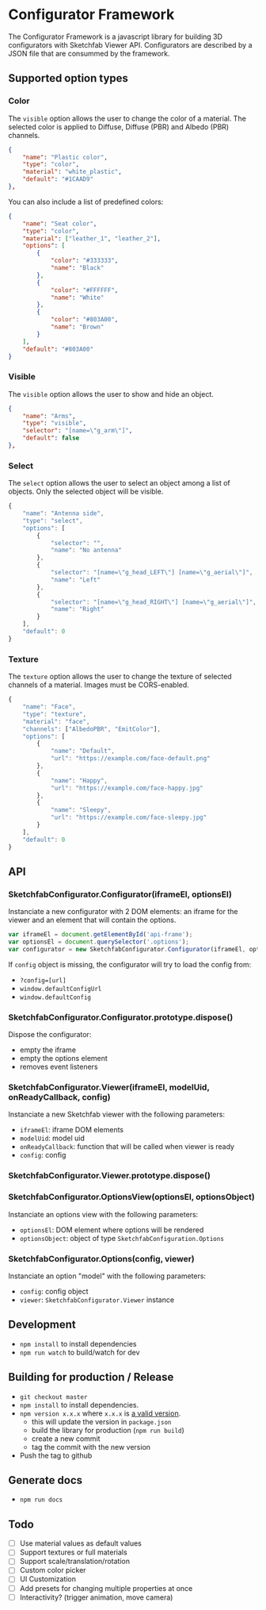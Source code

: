 # Configurator Framework

The Configurator Framework is a javascript library for building 3D configurators with Sketchfab Viewer API.
Configurators are described by a JSON file that are consummed by the framework.

## Supported option types

### Color

The `visible` option allows the user to change the color of a material.
The selected color is applied to Diffuse, Diffuse (PBR) and Albedo (PBR) channels.

```json
{
    "name": "Plastic color",
    "type": "color",
    "material": "white_plastic",
    "default": "#1CAAD9"
},
```

You can also include a list of predefined colors:

```json
{
    "name": "Seat color",
    "type": "color",
    "material": ["leather_1", "leather_2"],
    "options": [
        {
            "color": "#333333",
            "name": "Black"
        },
        {
            "color": "#FFFFFF",
            "name": "White"
        },
        {
            "color": "#803A00",
            "name": "Brown"
        }
    ],
    "default": "#803A00"
}
```

### Visible

The `visible` option allows the user to show and hide an object.

```json
{
    "name": "Arms",
    "type": "visible",
    "selector": "[name=\"g_arm\"]",
    "default": false
},
```

### Select

The `select` option allows the user to select an object among a list of objects.
Only the selected object will be visible.

```javascript
{
    "name": "Antenna side",
    "type": "select",
    "options": [
        {
            "selector": "",
            "name": "No antenna"
        },
        {
            "selector": "[name=\"g_head_LEFT\"] [name=\"g_aerial\"]",
            "name": "Left"
        },
        {
            "selector": "[name=\"g_head_RIGHT\"] [name=\"g_aerial\"]",
            "name": "Right"
        }
    ],
    "default": 0
}
```

### Texture

The `texture` option allows the user to change the texture of selected channels of a material.
Images must be CORS-enabled.

```javascript
{
    "name": "Face",
    "type": "texture",
    "material": "face",
    "channels": ["AlbedoPBR", "EmitColor"],
    "options": [
        {
            "name": "Default",
            "url": "https://example.com/face-default.png"
        },
        {
            "name": "Happy",
            "url": "https://example.com/face-happy.jpg"
        },
        {
            "name": "Sleepy",
            "url": "https://example.com/face-sleepy.jpg"
        }
    ],
    "default": 0
}
```

## API

### SketchfabConfigurator.Configurator(iframeEl, optionsEl)

Instanciate a new configurator with 2 DOM elements: an iframe for the viewer and an element that will contain the options.

```javascript
var iframeEl = document.getElementById('api-frame');
var optionsEl = document.querySelector('.options');
var configurator = new SketchfabConfigurator.Configurator(iframeEl, optionsEl, [config]);
```

If `config` object is missing, the configurator will try to load the config from:

* `?config=[url]`
* `window.defaultConfigUrl`
* `window.defaultConfig`

### SketchfabConfigurator.Configurator.prototype.dispose()

Dispose the configurator:

* empty the iframe
* empty the options element
* removes event listeners

### SketchfabConfigurator.Viewer(iframeEl, modelUid, onReadyCallback, config)

Instanciate a new Sketchfab viewer with the following parameters:

* `iframeEl`: iframe DOM elements
* `modelUid`: model uid
* `onReadyCallback`: function that will be called when viewer is ready
* `config`: config

### SketchfabConfigurator.Viewer.prototype.dispose()

### SketchfabConfigurator.OptionsView(optionsEl, optionsObject)

Instanciate an options view with the following parameters:

* `optionsEl`: DOM element where options will be rendered
* `optionsObject`: object of type `SketchfabConfiguration.Options`

### SketchfabConfigurator.Options(config, viewer)

Instanciate an option "model" with the following parameters:

* `config`: config object
* `viewer`: `SketchfabConfigurator.Viewer` instance

## Development

* `npm install` to install dependencies
* `npm run watch` to build/watch for dev

## Building for production / Release

* `git checkout master`
* `npm install` to install dependencies.
* `npm version x.x.x` where `x.x.x` is [a valid version](https://docs.npmjs.com/cli/version).
    * this will update the version in `package.json`
    * build the library for production (`npm run build`)
    * create a new commit
    * tag the commit with the new version
* Push the tag to github

## Generate docs

* `npm run docs`

## Todo

* [ ] Use material values as default values
* [ ] Support textures or full materials
* [ ] Support scale/translation/rotation
* [ ] Custom color picker
* [ ] UI Customization
* [ ] Add presets for changing multiple properties at once
* [ ] Interactivity? (trigger animation, move camera)
